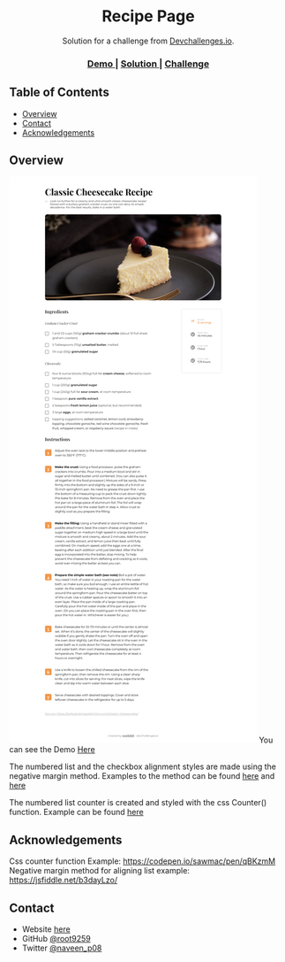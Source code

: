 <!-- Please update value in the {}  -->

<h1 align="center">Recipe Page</h1>

<div align="center">
   Solution for a challenge from  <a href="http://devchallenges.io" target="_blank">Devchallenges.io</a>.
</div>

<div align="center">
  <h3>
    <a href="https://root9259.github.io/recipe-page/">
      Demo
    </a>
    <span> | </span>
    <a href="https://github.com/root9259/recipe-page">
      Solution
    </a>
    <span> | </span>
    <a href="https://{your-url-to-the-challenge}">
      Challenge
    </a>
  </h3>
</div>

<!-- TABLE OF CONTENTS -->

## Table of Contents

- [Overview](#overview)
- [Contact](#contact)
- [Acknowledgements](#acknowledgements)

<!-- OVERVIEW -->

## Overview

![screenshot](recipe%20page.png)
You can see the Demo [Here](https://root9259.github.io/recipe-page/)

The numbered list and the checkbox alignment styles are made using the negative margin method. Examples to the method can be found [here](https://jsfiddle.net/b3dayLzo/) and [here](https://stackoverflow.com/questions/14347290/left-align-both-list-numbers-and-text)

The numbered list counter is created and styled with the css Counter() function. Example can be found [here](https://codepen.io/sawmac/pen/qBKzmM)


## Acknowledgements

<!-- This section should list any articles or add-ons/plugins that helps you to complete the project. This is optional but it will help you in the future. For exmpale -->

Css counter function Example: https://codepen.io/sawmac/pen/qBKzmM
<br>
Negative margin method for aligning list example: https://jsfiddle.net/b3dayLzo/

## Contact

- Website [here](https://develop-naveen.netlify.app/)
- GitHub [@root9259](https://github.com/root9259)
- Twitter [@naveen_p08](https://twitter.com/naveen_p08)
